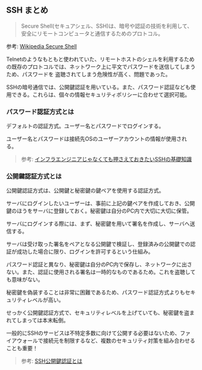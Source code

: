 ## SSH まとめ

> Secure Shell(セキュアシェル、SSH)は、暗号や認証の技術を利用して、安全にリモートコンピュータと通信するためのプロトコル。

参考: [Wikipedia Secure Shell](https://ja.wikipedia.org/wiki/Secure_Shell)

Telnetのようなもともと使われていた、リモートホストのシェルを利用するための既存のプロトコルでは、ネットワーク上に平文でパスワードを送信してしまうため、パスワードを
盗聴されてしまう危険性が高く、問題であった。

SSHの暗号通信では、公開鍵認証を用いている。また、パスワード認証なども使用できる。これらは、個々の情報セキュリティポリシーに合わせて選択可能。

### パスワード認証方式とは

デフォルトの認証方式。ユーザー名とパスワードでログインする。

ユーザー名とパスワードは接続先OSのユーザーアカウントの情報が使用される。

> 参考: [インフラエンジニアじゃなくても押さえておきたいSSHの基礎知識](https://qiita.com/tag1216/items/5d06bad7468f731f590e)

### 公開鍵認証方式とは

公開鍵認証方式は、公開鍵と秘密鍵の鍵ペアを使用する認証方式。

サーバにログインしたいユーザーは、事前に上記の鍵ペアを作成しておき、公開鍵のほうをサーバに登録しておく。秘密鍵は自分のPC内で大切に大切に保管。

サーバにログインする際には、まず、秘密鍵を用いて署名を作成し、サーバへ送信する。

サーバは受け取った署名をペアとなる公開鍵で検証し、登録済みの公開鍵での認証が成功した場合に限り、ログインを許可するという仕組み。

パスワード認証と異なり、秘密鍵は自分のPC内で保存し、ネットワークに出さない。また、認証に使用される署名は一時的なものであるため。これを盗聴しても意味がない。

秘密鍵を偽装することは非常に困難であるため、パスワード認証方式よりもセキュリティレベルが高い。

せっかく公開鍵認証方式で、セキュリティレベルを上げていても、秘密鍵を盗まれてしまっては本末転倒。

一般的にSSHのサービスは不特定多数に向けて公開する必要はないため、ファイアウォールで接続元を制限するなど、複数のセキュリティ対策を組み合わせることも重要！


> 参考: [SSH公開鍵認証とは](https://pfs.nifcloud.com/navi/words/ssh.htm#:~:text=%E3%80%8C%E5%85%AC%E9%96%8B%E9%8D%B5%E8%AA%8D%E8%A8%BC%E3%80%8D%E3%81%A8%E3%81%AF,%E4%BF%9D%E7%AE%A1%E3%81%97%E3%81%A6%E3%81%8A%E3%81%8D%E3%81%BE%E3%81%99%E3%80%82)

